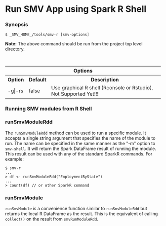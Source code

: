 # Run SMV App using Spark R Shell

### Synopsis
```shell
$ _SMV_HOME_/tools/smv-r [smv-options]
```

**Note:**  The above command should be run from the project top level directory.

<br>
<table>

<tr>
<th colspan="3">Options</th>
</tr>

<tr>
<th>Option</th>
<th>Default</th>
<th>Description</th>
</tr>

<tr>
<td>-g|-rs</td>
<td>false</td>
<td>Use graphical R shell (Rconsole or Rstudio). Not Supported Yet!!!</td>
</tr>

</table>


### Running SMV modules from R Shell

### runSmvModuleRdd

The `runSmvModuleRdd` method can be used to run a specific module.  It accepts a single string argument that specifies the name of the module to run.  The name can be specified in the same manner as the "-m" option to `smv-shell`.  It will return the Spark DataFrame result of running the module.  This result can be used with any of the standard SparkR commands.
For example:

```shell
$ smv-r
...
> df <- runSmvModuleRdd("EmploymentByState")
...
> count(df) // or other SparkR command
```

### runSmvModule

`runSmvModule` is a convenience function similar to `runSmvModuleRdd` but returns the local R DataFrame as the result.  This is the equivalent of calling `collect()` on the result from `smvRunModuleRdd`.

